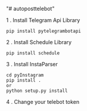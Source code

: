 "# autoposttelebot" 

1   . Install Telegram Api Library 

``pip install pytelegrambotapi``

2   . Install Schedule Library

``pip install schedule``

3   . Install InstaParser


    cd pyInstagram 
    pip install .
    or
    python setup.py install


4   . Change your telebot token